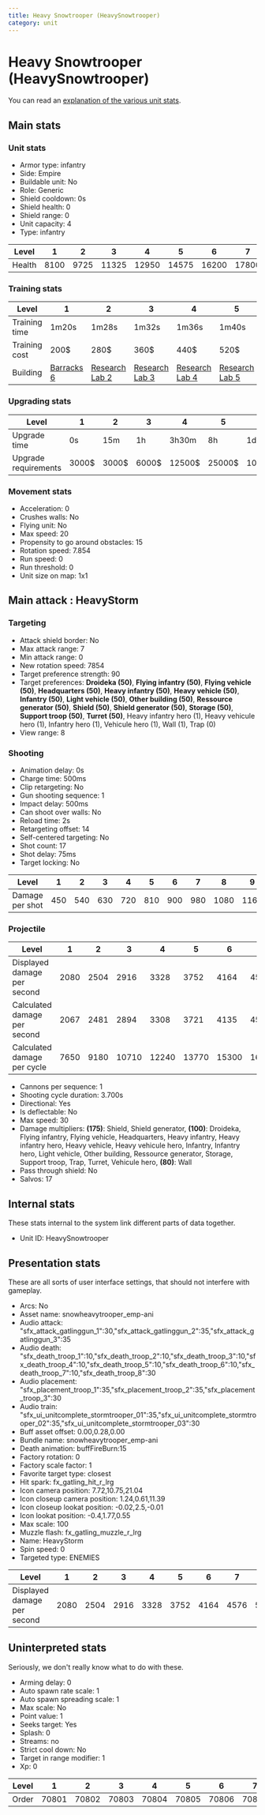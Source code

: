 ```yaml
---
title: Heavy Snowtrooper (HeavySnowtrooper)
category: unit
---
```


# Heavy Snowtrooper (HeavySnowtrooper)

You can read an [explanation  of the various unit stats](unitexplained.md).

## Main stats

### Unit stats

  * Armor type: infantry
  * Side: Empire
  * Buildable unit: No
  * Role: Generic
  * Shield cooldown: 0s
  * Shield health: 0
  * Shield range: 0
  * Unit capacity: 4
  * Type: infantry

|Level |1   |2   |3    |4    |5    |6    |7    |8    |9    |10   |
|------|----|----|-----|-----|-----|-----|-----|-----|-----|-----|
|Health|8100|9725|11325|12950|14575|16200|17800|19425|21050|24300|


### Training stats

|Level        |1                                |2                                      |3                                      |4                                      |5                                      |6                                      |7                                      |8                                      |9                                      |10                                      |
|-------------|---------------------------------|---------------------------------------|---------------------------------------|---------------------------------------|---------------------------------------|---------------------------------------|---------------------------------------|---------------------------------------|---------------------------------------|----------------------------------------|
|Training time|1m20s                            |1m28s                                  |1m32s                                  |1m36s                                  |1m40s                                  |1m44s                                  |1m48s                                  |1m52s                                  |1m56s                                  |2m                                      |
|Training cost|200$                             |280$                                   |360$                                   |440$                                   |520$                                   |600$                                   |680$                                   |800$                                   |840$                                   |920$                                    |
|Building     |[Barracks 6](empireBarracks.html)|[Research Lab 2](empireOffenseLab.html)|[Research Lab 3](empireOffenseLab.html)|[Research Lab 4](empireOffenseLab.html)|[Research Lab 5](empireOffenseLab.html)|[Research Lab 6](empireOffenseLab.html)|[Research Lab 7](empireOffenseLab.html)|[Research Lab 8](empireOffenseLab.html)|[Research Lab 9](empireOffenseLab.html)|[Research Lab 10](empireOffenseLab.html)|


### Upgrading stats

|Level               |1    |2    |3    |4     |5     |6      |7      |8      |9       |10      |
|--------------------|-----|-----|-----|------|------|-------|-------|-------|--------|--------|
|Upgrade time        |0s   |15m  |1h   |3h30m |8h    |1d     |2d     |3d12h  |5d      |1w2d    |
|Upgrade requirements|3000$|3000$|6000$|12500$|25000$|100000$|160000$|320000$|1000000$|1750000$|


### Movement stats

  * Acceleration: 0
  * Crushes walls: No
  * Flying unit: No
  * Max speed: 20
  * Propensity to go around obstacles: 15
  * Rotation speed: 7.854
  * Run speed: 0
  * Run threshold: 0
  * Unit size on map: 1x1

## Main attack : HeavyStorm

### Targeting

  * Attack shield border: No
  * Max attack range: 7
  * Min attack range: 0
  * New rotation speed: 7854
  * Target preference strength: 90
  * Target preferences: **Droideka (50)**, **Flying infantry (50)**, **Flying vehicle (50)**, **Headquarters (50)**, **Heavy infantry (50)**, **Heavy vehicle (50)**, **Infantry (50)**, **Light vehicle (50)**, **Other building (50)**, **Ressource generator (50)**, **Shield (50)**, **Shield generator (50)**, **Storage (50)**, **Support troop (50)**, **Turret (50)**, Heavy infantry hero (1), Heavy vehicule hero (1), Infantry hero (1), Vehicule hero (1), Wall (1), Trap (0)
  * View range: 8

### Shooting

  * Animation delay: 0s
  * Charge time: 500ms
  * Clip retargeting: No
  * Gun shooting sequence: 1
  * Impact delay: 500ms
  * Can shoot over walls: No
  * Reload time: 2s
  * Retargeting offset: 14
  * Self-centered targeting: No
  * Shot count: 17
  * Shot delay: 75ms
  * Target locking: No

|Level          |1  |2  |3  |4  |5  |6  |7  |8   |9   |10  |
|---------------|---|---|---|---|---|---|---|----|----|----|
|Damage per shot|450|540|630|720|810|900|980|1080|1160|1340|


### Projectile

|Level                       |1   |2   |3    |4    |5    |6    |7    |8    |9    |10   |
|----------------------------|----|----|-----|-----|-----|-----|-----|-----|-----|-----|
|Displayed damage per second |2080|2504|2916 |3328 |3752 |4164 |4576 |5000 |5408 |5824 |
|Calculated damage per second|2067|2481|2894 |3308 |3721 |4135 |4502 |4962 |5329 |6156 |
|Calculated damage per cycle |7650|9180|10710|12240|13770|15300|16660|18360|19720|22780|


  * Cannons per sequence: 1
  * Shooting cycle duration: 3.700s
  * Directional: Yes
  * Is deflectable: No
  * Max speed: 30
  * Damage multipliers: **(175)**: Shield, Shield generator, **(100)**: Droideka, Flying infantry, Flying vehicle, Headquarters, Heavy infantry, Heavy infantry hero, Heavy vehicle, Heavy vehicule hero, Infantry, Infantry hero, Light vehicle, Other building, Ressource generator, Storage, Support troop, Trap, Turret, Vehicule hero, **(80)**: Wall
  * Pass through shield: No
  * Salvos: 17

## Internal stats

These stats internal to the system link different parts of data together.

  * Unit ID: HeavySnowtrooper

## Presentation stats

These are all sorts of user interface settings, that should not interfere with gameplay.

  * Arcs: No
  * Asset name: snowheavytrooper_emp-ani
  * Audio attack: "sfx_attack_gatlinggun_1":30,"sfx_attack_gatlinggun_2":35,"sfx_attack_gatlinggun_3":35
  * Audio death: "sfx_death_troop_1":10,"sfx_death_troop_2":10,"sfx_death_troop_3":10,"sfx_death_troop_4":10,"sfx_death_troop_5":10,"sfx_death_troop_6":10,"sfx_death_troop_7":10,"sfx_death_troop_8":30
  * Audio placement: "sfx_placement_troop_1":35,"sfx_placement_troop_2":35,"sfx_placement_troop_3":30
  * Audio train: "sfx_ui_unitcomplete_stormtrooper_01":35,"sfx_ui_unitcomplete_stormtrooper_02":35,"sfx_ui_unitcomplete_stormtrooper_03":30
  * Buff asset offset: 0.00,0.28,0.00
  * Bundle name: snowheavytrooper_emp-ani
  * Death animation: buffFireBurn:15
  * Factory rotation: 0
  * Factory scale factor: 1
  * Favorite target type: closest
  * Hit spark: fx_gatling_hit_r_lrg
  * Icon camera position: 7.72,10.75,21.04
  * Icon closeup camera position: 1.24,0.61,11.39
  * Icon closeup lookat position: -0.02,2.5,-0.01
  * Icon lookat position: -0.4,1.77,0.55
  * Max scale: 100
  * Muzzle flash: fx_gatling_muzzle_r_lrg
  * Name: HeavyStorm
  * Spin speed: 0
  * Targeted type: ENEMIES

|Level                      |1   |2   |3   |4   |5   |6   |7   |8   |9   |10  |
|---------------------------|----|----|----|----|----|----|----|----|----|----|
|Displayed damage per second|2080|2504|2916|3328|3752|4164|4576|5000|5408|5824|


## Uninterpreted stats

Seriously, we don't really know what to do with these.

  * Arming delay: 0
  * Auto spawn rate scale: 1
  * Auto spawn spreading scale: 1
  * Max scale: No
  * Point value: 1
  * Seeks target: Yes
  * Splash: 0
  * Streams: no
  * Strict cool down: No
  * Target in range modifier: 1
  * Xp: 0

|Level|1    |2    |3    |4    |5    |6    |7    |8    |9    |10   |
|-----|-----|-----|-----|-----|-----|-----|-----|-----|-----|-----|
|Order|70801|70802|70803|70804|70805|70806|70807|70808|70809|70810|


